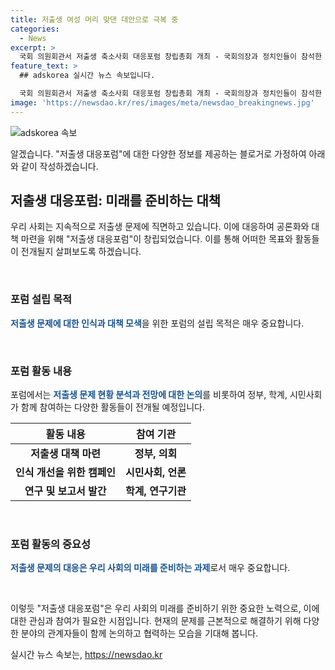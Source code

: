 ```yaml
---
title: 저출생 여성 머리 맞댄 대안으로 극복 중
categories:
  - News
excerpt: >
  국회 의원회관서 저출생 축소사회 대응포럼 창립총회 개최 - 국회의장과 정치인들이 참석한 가운데, 저출생 문제에 대한 대응포럼이 열렸다. (문단 내 요약)
feature_text: >
  ## adskorea 실시간 뉴스 속보입니다.

  국회 의원회관서 저출생 축소사회 대응포럼 창립총회 개최 - 국회의장과 정치인들이 참석한 가운데, 저출생 문제에 대한 대응포럼이 열렸다. (문단 내 요약)
image: 'https://newsdao.kr/res/images/meta/newsdao_breakingnews.jpg'
---
```


<p><img src="https://newsdao.kr/res/images/meta/newsdao_breakingnews.jpg" alt="adskorea 속보" /></p>

<p>알겠습니다. "저출생 대응포럼"에 대한 다양한 정보를 제공하는 블로거로 가정하여 아래와 같이 작성하겠습니다.</p>

<h2 data-ke-size="size26">저출생 대응포럼: 미래를 준비하는 대책</h2>

<p>우리 사회는 지속적으로 저출생 문제에 직면하고 있습니다. 이에 대응하여 공론화와 대책 마련을 위해 "저출생 대응포럼"이 창립되었습니다. 이를 통해 어떠한 목표와 활동들이 전개될지 살펴보도록 하겠습니다.</p>

<p data-ke-size="size16">&nbsp;</p>

<h3>포럼 설립 목적</h3>

<p><b><span style="color: #1a5490;">저출생 문제에 대한 인식과 대책 모색</span></b>을 위한 포럼의 설립 목적은 매우 중요합니다. </p>

<p data-ke-size="size16">&nbsp;</p>

<h3>포럼 활동 내용</h3>

<p>포럼에서는 <b><span style="color: #1a5490;">저출생 문제 현황 분석과 전망에 대한 논의</span></b>를 비롯하여 정부, 학계, 시민사회가 함께 참여하는 다양한 활동들이 전개될 예정입니다.</p>

<table>
    <thead>
        <tr>
            <th>활동 내용</th>
            <th>참여 기관</th>
        </tr>
    </thead>
    <tbody>
        <tr>
            <td style="text-align: center; height: 17px;"><b>저출생 대책 마련</b></td>
            <td style="text-align: center; height: 17px;"><b>정부, 의회</b></td>
        </tr>
        <tr>
            <td style="text-align: center; height: 17px;"><b>인식 개선을 위한 캠페인</b></td>
            <td style="text-align: center; height: 17px;"><b>시민사회, 언론</b></td>
        </tr>
        <tr>
            <td style="text-align: center; height: 17px;"><b>연구 및 보고서 발간</b></td>
            <td style="text-align: center; height: 17px;"><b>학계, 연구기관</b></td>
        </tr>
    </tbody>
</table>

<p data-ke-size="size16">&nbsp;</p>

<h3>포럼 활동의 중요성</h3>

<p><b><span style="color: #1a5490;">저출생 문제의 대응은 우리 사회의 미래를 준비하는 과제</span></b>로서 매우 중요합니다. </p>

<p data-ke-size="size16">&nbsp;</p>

<p>이렇듯 "저출생 대응포럼"은 우리 사회의 미래를 준비하기 위한 중요한 노력으로, 이에 대한 관심과 참여가 필요한 시점입니다. 현재의 문제를 근본적으로 해결하기 위해 다양한 분야의 관계자들이 함께 논의하고 협력하는 모습을 기대해 봅니다.</p>
실시간 뉴스 속보는, <a href="https://newsdao.kr" rel="dofollow">https://newsdao.kr</a>


